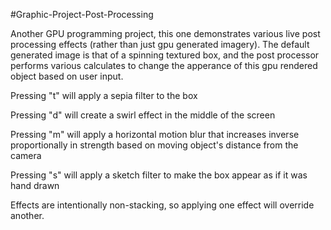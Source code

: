 #Graphic-Project-Post-Processing

Another GPU programming project, this one demonstrates various live post processing effects (rather than just gpu generated imagery). The default generated image is that of a spinning textured box, and the post processor performs various calculates to change the apperance of this gpu rendered object based on user input.

Pressing "t" will apply a sepia filter to the box

Pressing "d" will create a swirl effect in the middle of the screen

Pressing "m" will apply a horizontal motion blur that increases inverse proportionally in strength based on moving object's distance from the camera

Pressing "s" will apply a sketch filter to make the box appear as if it was hand drawn

Effects are intentionally non-stacking, so applying one effect will override another.
